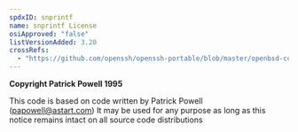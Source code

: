 ```yaml
---
spdxID: snprintf
name: snprintf License
osiApproved: "false"
listVersionAdded: 3.20
crossRefs: 
  - "https://github.com/openssh/openssh-portable/blob/master/openbsd-compat/bsd-snprintf.c#L2"
---
```


**Copyright Patrick Powell 1995**

This code is based on code written by Patrick Powell (papowell@astart.com) It may be used for any purpose as long as this notice remains intact on all source code distributions
